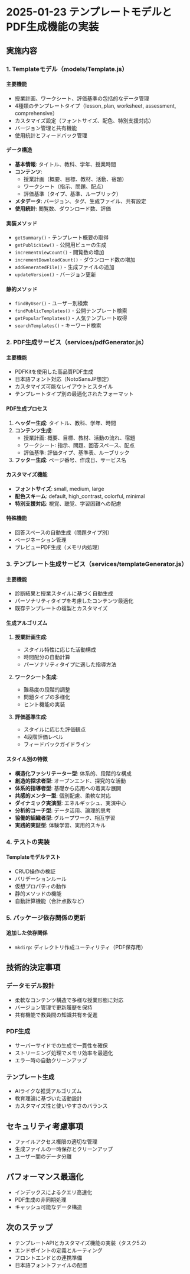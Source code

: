# 2025-01-23 テンプレートモデルとPDF生成機能の実装

## 実施内容

### 1. Templateモデル（models/Template.js）

#### 主要機能
- 授業計画、ワークシート、評価基準の包括的なデータ管理
- 4種類のテンプレートタイプ（lesson_plan, worksheet, assessment, comprehensive）
- カスタマイズ設定（フォントサイズ、配色、特別支援対応）
- バージョン管理と共有機能
- 使用統計とフィードバック管理

#### データ構造
- **基本情報**: タイトル、教科、学年、授業時間
- **コンテンツ**: 
  - 授業計画（概要、目標、教材、活動、宿題）
  - ワークシート（指示、問題、配点）
  - 評価基準（タイプ、基準、ルーブリック）
- **メタデータ**: バージョン、タグ、生成ファイル、共有設定
- **使用統計**: 閲覧数、ダウンロード数、評価

#### 実装メソッド
- `getSummary()` - テンプレート概要の取得
- `getPublicView()` - 公開用ビューの生成
- `incrementViewCount()` - 閲覧数の増加
- `incrementDownloadCount()` - ダウンロード数の増加
- `addGeneratedFile()` - 生成ファイルの追加
- `updateVersion()` - バージョン更新

#### 静的メソッド
- `findByUser()` - ユーザー別検索
- `findPublicTemplates()` - 公開テンプレート検索
- `getPopularTemplates()` - 人気テンプレート取得
- `searchTemplates()` - キーワード検索

### 2. PDF生成サービス（services/pdfGenerator.js）

#### 主要機能
- PDFKitを使用した高品質PDF生成
- 日本語フォント対応（NotoSansJP想定）
- カスタマイズ可能なレイアウトとスタイル
- テンプレートタイプ別の最適化されたフォーマット

#### PDF生成プロセス
1. **ヘッダー生成**: タイトル、教科、学年、時間
2. **コンテンツ生成**: 
   - 授業計画: 概要、目標、教材、活動の流れ、宿題
   - ワークシート: 指示、問題、回答スペース、配点
   - 評価基準: 評価タイプ、基準表、ルーブリック
3. **フッター生成**: ページ番号、作成日、サービス名

#### カスタマイズ機能
- **フォントサイズ**: small, medium, large
- **配色スキーム**: default, high_contrast, colorful, minimal
- **特別支援対応**: 視覚、聴覚、学習困難への配慮

#### 特殊機能
- 回答スペースの自動生成（問題タイプ別）
- ページネーション管理
- プレビューPDF生成（メモリ内処理）

### 3. テンプレート生成サービス（services/templateGenerator.js）

#### 主要機能
- 診断結果と授業スタイルに基づく自動生成
- パーソナリティタイプを考慮したコンテンツ最適化
- 既存テンプレートの複製とカスタマイズ

#### 生成アルゴリズム
1. **授業計画生成**:
   - スタイル特性に応じた活動構成
   - 時間配分の自動計算
   - パーソナリティタイプに適した指導方法

2. **ワークシート生成**:
   - 難易度の段階的調整
   - 問題タイプの多様化
   - ヒント機能の実装

3. **評価基準生成**:
   - スタイルに応じた評価観点
   - 4段階評価レベル
   - フィードバックガイドライン

#### スタイル別の特徴
- **構造化ファシリテーター型**: 体系的、段階的な構成
- **創造的探求者型**: オープンエンド、探究的な活動
- **体系的指導者型**: 基礎から応用への着実な展開
- **共感的メンター型**: 個別配慮、柔軟な対応
- **ダイナミック実演型**: エネルギッシュ、実演中心
- **分析的コーチ型**: データ活用、論理的思考
- **協働的組織者型**: グループワーク、相互学習
- **実践的実証型**: 体験学習、実用的スキル

### 4. テストの実装

#### Templateモデルテスト
- CRUD操作の検証
- バリデーションルール
- 仮想プロパティの動作
- 静的メソッドの機能
- 自動計算機能（合計点数など）

### 5. パッケージ依存関係の更新

#### 追加した依存関係
- `mkdirp`: ディレクトリ作成ユーティリティ（PDF保存用）

## 技術的決定事項

### データモデル設計
- 柔軟なコンテンツ構造で多様な授業形態に対応
- バージョン管理で更新履歴を保持
- 共有機能で教員間の知識共有を促進

### PDF生成
- サーバーサイドでの生成で一貫性を確保
- ストリーミング処理でメモリ効率を最適化
- エラー時の自動クリーンアップ

### テンプレート生成
- AIライクな推奨アルゴリズム
- 教育理論に基づいた活動設計
- カスタマイズ性と使いやすさのバランス

## セキュリティ考慮事項
- ファイルアクセス権限の適切な管理
- 生成ファイルの一時保存とクリーンアップ
- ユーザー間のデータ分離

## パフォーマンス最適化
- インデックスによるクエリ高速化
- PDF生成の非同期処理
- キャッシュ可能なデータ構造

## 次のステップ
- テンプレートAPIとカスタマイズ機能の実装（タスク5.2）
- エンドポイントの定義とルーティング
- フロントエンドとの連携準備
- 日本語フォントファイルの配置